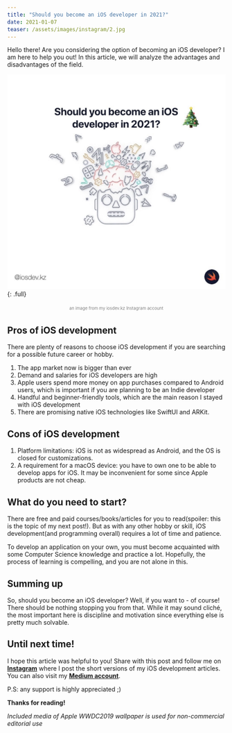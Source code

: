 ```yaml
---
title: "Should you become an iOS developer in 2021?"
date: 2021-01-07
teaser: /assets/images/instagram/2.jpg
---
```


Hello there! Are you considering the option of becoming an iOS developer? I am here to help you out! In this article, we will analyze the advantages and disadvantages of the field. 

![full](/assets/images/instagram/2.jpg){: .full}
<p style="text-align:center"><span style="color:gray"><sup><sub>an image from my iosdev.kz Instagram account</sub></sup></span></p>


## Pros of iOS development 

There are plenty of reasons to choose iOS development if you are searching for a possible future career or hobby. 
1. The app market now is bigger than ever  
2. Demand and salaries for iOS developers are high
3. Apple users spend more money on app purchases compared to Android users, which is important if you are planning to be an Indie developer
4. Handful and beginner-friendly tools, which are the main reason I stayed with iOS development
5. There are promising native iOS technologies like SwiftUI and ARKit. 


## Cons of iOS development 
1. Platform limitations: iOS is not as widespread as Android, and the OS is closed for customizations. 
2. A requirement for a macOS device: you have to own one to be able to develop apps for iOS. It may be inconvenient for some since Apple products are not cheap. 


## What do you need to start? 
There are free and paid courses/books/articles for you to read(spoiler: this is the topic of my next post!). But as with any other hobby or skill, iOS development(and programming overall) requires a lot of time and patience. 

To develop an application on your own, you must become acquainted with some Computer Science knowledge and practice a lot. Hopefully, the process of learning is compelling, and you are not alone in this. 


## Summing up 
So, should you become an iOS developer? Well, if you want to - of course! There should be nothing stopping you from that. While it may sound cliché, the most important here is discipline and motivation since everything else is pretty much solvable. 


## Until next time! 
I hope this article was helpful to you! 
Share with this post and follow me on <a href="https://instagram.com/iosdev.kz" target="_blank">**Instagram**</a> where I post the short versions of my iOS development articles. 
You can also visit my <a href="https://medium.com/iosdev-kz" target="_blank">**Medium account**</a>.

P.S: any support is highly appreciated ;) 

__Thanks for reading!__

*Included media of Apple WWDC2019 wallpaper is used for non-commercial editorial use*
